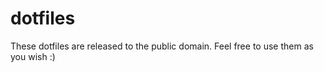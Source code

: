 dotfiles
========
These dotfiles are released to the public domain. Feel free to use them as you wish :)
